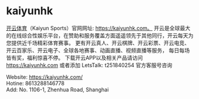 # kaiyunhk
[开云体育](https://kaiyunhk.com)（Kaiyun Sports）官网网址:  https://kaiyunhk.com。
开云是全球最大的在线综合性娱乐平台，在赞助和服务覆盖方面遥遥领先于其他同行，开云每天为您提供近千场精彩体育赛事。 更有开云真人、开云棋牌、开云彩票、开云电竞、开云百家乐、开云电子、全球各地赛事、动画直播、视频直播等服务， 每日每场皆有奖，福利惊喜不停。
下载开云APP以及相关产品请访问 https://kaiyunhk.com 或者添加 LetsTalk:  t251840254 官方客服号咨询  <br>

Website: https://kaiyunhk.com/  <br>
Hotine: 8613288146778  <br>
Add: No. 1106-1, Zhenhua Road, Shanghai

